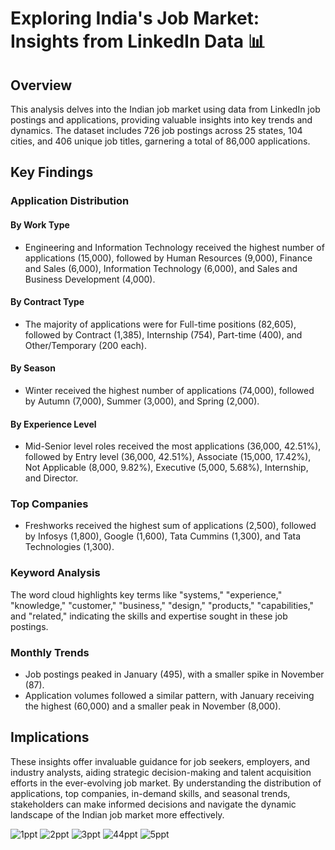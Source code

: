 # Exploring India's Job Market: Insights from LinkedIn Data 📊

## Overview

This analysis delves into the Indian job market using data from LinkedIn job postings and applications, providing valuable insights into key trends and dynamics. The dataset includes 726 job postings across 25 states, 104 cities, and 406 unique job titles, garnering a total of 86,000 applications.

## Key Findings

### Application Distribution

#### By Work Type
- Engineering and Information Technology received the highest number of applications (15,000), followed by Human Resources (9,000), Finance and Sales (6,000), Information Technology (6,000), and Sales and Business Development (4,000).

#### By Contract Type
- The majority of applications were for Full-time positions (82,605), followed by Contract (1,385), Internship (754), Part-time (400), and Other/Temporary (200 each).

#### By Season
- Winter received the highest number of applications (74,000), followed by Autumn (7,000), Summer (3,000), and Spring (2,000).

#### By Experience Level
- Mid-Senior level roles received the most applications (36,000, 42.51%), followed by Entry level (36,000, 42.51%), Associate (15,000, 17.42%), Not Applicable (8,000, 9.82%), Executive (5,000, 5.68%), Internship, and Director.

### Top Companies
- Freshworks received the highest sum of applications (2,500), followed by Infosys (1,800), Google (1,600), Tata Cummins (1,300), and Tata Technologies (1,300).

### Keyword Analysis
The word cloud highlights key terms like "systems," "experience," "knowledge," "customer," "business," "design," "products," "capabilities," and "related," indicating the skills and expertise sought in these job postings.

### Monthly Trends
- Job postings peaked in January (495), with a smaller spike in November (87).
- Application volumes followed a similar pattern, with January receiving the highest (60,000) and a smaller peak in November (8,000).

## Implications
These insights offer invaluable guidance for job seekers, employers, and industry analysts, aiding strategic decision-making and talent acquisition efforts in the ever-evolving job market. By understanding the distribution of applications, top companies, in-demand skills, and seasonal trends, stakeholders can make informed decisions and navigate the dynamic landscape of the Indian job market more effectively.


![1ppt](https://github.com/Lakshmi2411/Linkedin-Job-Analysis/assets/55243829/bed0205f-a700-41e5-8b66-fcbaeca69c0e)
![2ppt](https://github.com/Lakshmi2411/Linkedin-Job-Analysis/assets/55243829/b48d4a37-f312-414f-9de2-b67685986b32)
![3ppt](https://github.com/Lakshmi2411/Linkedin-Job-Analysis/assets/55243829/78446e58-be9e-4f92-92d5-2f37bfaaaec8)
![44ppt](https://github.com/Lakshmi2411/Linkedin-Job-Analysis/assets/55243829/0c1f9802-a9f2-42f3-8515-1a0b54a45003)
![5ppt](https://github.com/Lakshmi2411/Linkedin-Job-Analysis/assets/55243829/0a64f8df-72dc-466b-96ce-c348309dc126)

